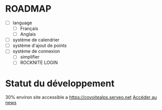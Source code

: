 # ROADMAP
- [ ] language
  - [ ] Français
  - [ ] Anglais
- [ ] système de calendrier
- [ ] système d'ajout de points
- [ ] système de connexion
  - [ ] simplifier
  - [ ] ROCKNITE LOGIN 

# Statut du développement 
30% environ 
site accessible a https://covoitealps.serveo.net
[Accéder au news](https://rocknite-studio.github.io/covoitealps/news)
